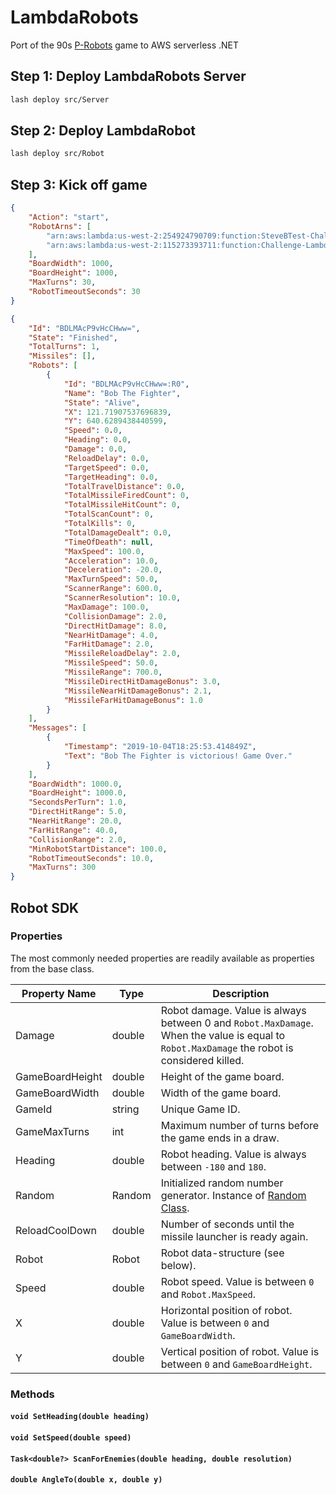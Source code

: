 # LambdaRobots

Port of the 90s [P-Robots](https://corewar.co.uk/probots.htm) game to AWS serverless .NET

## Step 1: Deploy LambdaRobots Server

```bash
lash deploy src/Server
```

## Step 2: Deploy LambdaRobot

```bash
lash deploy src/Robot
```

## Step 3: Kick off game

```json
{
    "Action": "start",
    "RobotArns": [
        "arn:aws:lambda:us-west-2:254924790709:function:SteveBTest-Challenge-LambdaRobots-Ro-RobotFunction-1CVA9K57UVTMV",
        "arn:aws:lambda:us-west-2:115273393711:function:Challenge-LambdaRobots-Robot-RobotFunction-1LVT90DMNW57D"
    ],
    "BoardWidth": 1000,
    "BoardHeight": 1000,
    "MaxTurns": 30,
    "RobotTimeoutSeconds": 30
}
```


```json
{
    "Id": "BDLMAcP9vHcCHww=",
    "State": "Finished",
    "TotalTurns": 1,
    "Missiles": [],
    "Robots": [
        {
            "Id": "BDLMAcP9vHcCHww=:R0",
            "Name": "Bob The Fighter",
            "State": "Alive",
            "X": 121.71907537696839,
            "Y": 640.6289438440599,
            "Speed": 0.0,
            "Heading": 0.0,
            "Damage": 0.0,
            "ReloadDelay": 0.0,
            "TargetSpeed": 0.0,
            "TargetHeading": 0.0,
            "TotalTravelDistance": 0.0,
            "TotalMissileFiredCount": 0,
            "TotalMissileHitCount": 0,
            "TotalScanCount": 0,
            "TotalKills": 0,
            "TotalDamageDealt": 0.0,
            "TimeOfDeath": null,
            "MaxSpeed": 100.0,
            "Acceleration": 10.0,
            "Deceleration": -20.0,
            "MaxTurnSpeed": 50.0,
            "ScannerRange": 600.0,
            "ScannerResolution": 10.0,
            "MaxDamage": 100.0,
            "CollisionDamage": 2.0,
            "DirectHitDamage": 8.0,
            "NearHitDamage": 4.0,
            "FarHitDamage": 2.0,
            "MissileReloadDelay": 2.0,
            "MissileSpeed": 50.0,
            "MissileRange": 700.0,
            "MissileDirectHitDamageBonus": 3.0,
            "MissileNearHitDamageBonus": 2.1,
            "MissileFarHitDamageBonus": 1.0
        }
    ],
    "Messages": [
        {
            "Timestamp": "2019-10-04T18:25:53.414849Z",
            "Text": "Bob The Fighter is victorious! Game Over."
        }
    ],
    "BoardWidth": 1000.0,
    "BoardHeight": 1000.0,
    "SecondsPerTurn": 1.0,
    "DirectHitRange": 5.0,
    "NearHitRange": 20.0,
    "FarHitRange": 40.0,
    "CollisionRange": 2.0,
    "MinRobotStartDistance": 100.0,
    "RobotTimeoutSeconds": 10.0,
    "MaxTurns": 300
}
```

## Robot SDK

### Properties

The most commonly needed properties are readily available as properties from the base class.

|Property Name      |Type       |Description |
|-------------------|-----------|------------|
|Damage             |double     |Robot damage. Value is always between 0 and `Robot.MaxDamage`. When the value is equal to `Robot.MaxDamage` the robot is considered killed. |
|GameBoardHeight    |double     |Height of the game board. |
|GameBoardWidth     |double     |Width of the game board. |
|GameId             |string     |Unique Game ID. |
|GameMaxTurns       |int        |Maximum number of turns before the game ends in a draw. |
|Heading            |double     |Robot heading. Value is always between `-180` and `180`. |
|Random             |Random     |Initialized random number generator. Instance of [Random Class](https://docs.microsoft.com/en-us/dotnet/api/system.random?view=netstandard-2.0). |
|ReloadCoolDown     |double     |Number of seconds until the missile launcher is ready again. |
|Robot              |Robot      |Robot data-structure (see below). |
|Speed              |double     |Robot speed. Value is between `0` and `Robot.MaxSpeed`. |
|X                  |double     |Horizontal position of robot. Value is between `0` and `GameBoardWidth`. |
|Y                  |double     |Vertical position of robot. Value is between `0` and `GameBoardHeight`. |

### Methods

#### `void SetHeading(double heading)`
#### `void SetSpeed(double speed)`
#### `Task<double?> ScanForEnemies(double heading, double resolution)`
#### `double AngleTo(double x, double y)`

